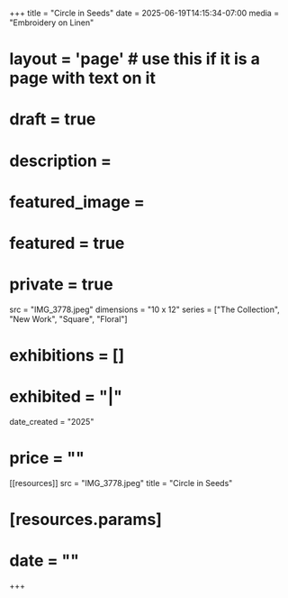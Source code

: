 +++
title = "Circle in Seeds"
date = 2025-06-19T14:15:34-07:00
media = "Embroidery on Linen"
# layout = 'page' # use this if it is a page with text on it
# draft = true
# description = 
# featured_image = 
# featured = true
# private = true
src = "IMG_3778.jpeg"
dimensions = "10 x 12"
series = ["The Collection", "New Work", "Square", "Floral"]
# exhibitions = []
# exhibited = "|"
date_created = "2025"
# price = ""
[[resources]]
  src = "IMG_3778.jpeg"
  title = "Circle in Seeds"
#   [resources.params]
#   date = ""
+++